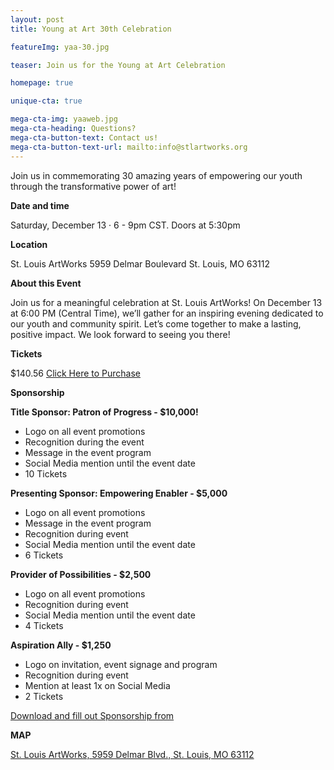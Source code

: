 ```yaml
---
layout: post
title: Young at Art 30th Celebration

featureImg: yaa-30.jpg

teaser: Join us for the Young at Art Celebration

homepage: true

unique-cta: true

mega-cta-img: yaaweb.jpg
mega-cta-heading: Questions?
mega-cta-button-text: Contact us!
mega-cta-button-text-url: mailto:info@stlartworks.org
---
```

Join us in commemorating 30 amazing years of empowering our youth through the transformative power of art!

**Date and time**

Saturday, December 13 · 6 - 9pm CST. Doors at 5:30pm

**Location**

St. Louis ArtWorks
5959 Delmar Boulevard St. Louis, MO 63112

**About this Event**

Join us for a meaningful celebration at St. Louis ArtWorks! On December 13 at 6:00 PM (Central Time), we’ll gather for an inspiring evening dedicated to our youth and community spirit. Let’s come together to make a lasting, positive impact. We look forward to seeing you there!

**Tickets**

$140.56 <a href="https://www.eventbrite.com/e/st-louis-artworks-young-at-art-30th-celebration-tickets-1805696911069?aff=ebdssbdestsearch">Click Here to Purchase</a>

**Sponsorship**

**Title Sponsor: Patron of Progress - $10,000!** 

- Logo on all event promotions 
- Recognition during the event 
- Message in the event program 
- Social Media mention until the event date 
- 10 Tickets

**Presenting Sponsor: Empowering Enabler - $5,000**

- Logo on all event promotions
- Message in the event program
- Recognition during event
- Social Media mention until the event date
- 6 Tickets

**Provider of Possibilities - $2,500**

- Logo on all event promotions
- Recognition during event
- Social Media mention until the event date
- 4 Tickets

**Aspiration Ally - $1,250**

- Logo on invitation, event signage and program
- Recognition during event
- Mention at least 1x on Social Media
- 2 Tickets


<a href="/uploads/SLAW Sponsorship Proposal.25.pdf">Download and fill out Sponsorship from</a>

**MAP**

<a href="https://www.google.com/maps/place/St.+Louis+ArtWorks/@38.655131,-90.2949377,17z/data=!3m1!4b1!4m5!3m4!1s0x87d8b4a4642d1825:0x58170a2e3ba600e1!8m2!3d38.655131!4d-90.292749">St. Louis ArtWorks, 5959 Delmar Blvd., St. Louis, MO 63112</a>

